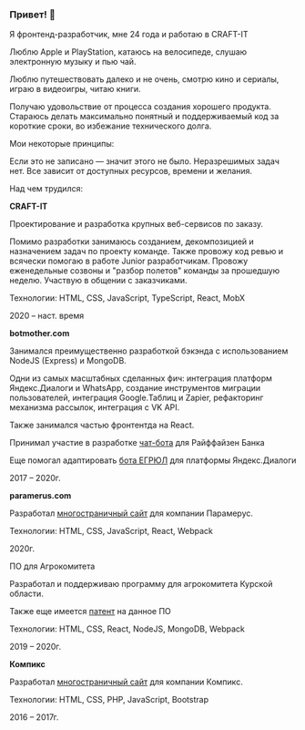 ### Привет! 👋

Я фронтенд-разработчик, мне 24 года и работаю в CRAFT-IT

Люблю Apple и PlayStation, катаюсь на велосипеде, слушаю электронную музыку и пью чай.

Люблю путешествовать далеко и не очень, смотрю кино и сериалы, играю в видеоигры, читаю книги.

Получаю удовольствие от процесса создания хорошего продукта. Стараюсь делать максимально понятный и поддерживаемый код за короткие сроки, во избежание технического долга.

Мои некоторые принципы:

Если это не записано — значит этого не было.</li>
Неразрешимых задач нет.  Все зависит от доступных ресурсов, времени и желания.

Над чем трудился:

**CRAFT-IT**

Проектирование и разработка крупных веб-сервисов по заказу.

Помимо разработки занимаюсь созданием, декомпозицией и назначением задач по проекту команде. Также провожу код ревью и всячески помогаю в работе Junior разработчикам. Провожу еженедельные созвоны и "разбор полетов" команды за прошедшую неделю. Участвую в общении с заказчиками.

Технологии: HTML, CSS, JavaScript, TypeScript, React, MobX

2020 – наст. время


**botmother.com**

Занимался преимущественно разработкой бэкэнда с использованием NodeJS (Express) и MongoDB.

Одни из самых масштабных сделанных фич: интеграция платформ Яндекс.Диалоги и WhatsApp, создание инструментов миграции пользователей, интеграция Google.Таблиц и Zapier, рефакторинг механизма рассылок, интеграция с VK API.

Также занимался частью фронтентда на React.

Принимал участие в разработке [чат-бота](https://vc.ru/raiffeisenbank/78262-botmother-rayffayzenbank-kak-zapustit-kreditnyy-chat-bot) для Райффайзен Банка
  
Еще помогал адаптировать [бота ЕГРЮЛ](http://egrulbot.ru) для платформы Яндекс.Диалоги

2017 – 2020г.


**paramerus.com**

Разработал [многостраничный сайт](https://paramerus.com) для компании Парамерус.

Технологии: HTML, CSS, JavaScript, React, Webpack

2020г.

 
ПО для Агрокомитета

Разработал и поддерживаю программу для агрокомитета Курской области.

Также еще имеется [патент](https://www1.fips.ru/registers-doc-view/fips_servlet?DB=EVM&DocNumber=2019667601&TypeFile=html) на данное ПО

Технологии: HTML, CSS, React, NodeJS, MongoDB, Webpack

2019 – 2020г.


**Компикс**

Разработал [многостраничный сайт](https://compix-nn.ru) для компании Компикс.

Технологии: HTML, CSS, PHP, JavaScript, Bootstrap

2016 – 2017г.
